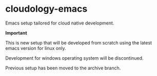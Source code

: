 # cloudology-emacs
Emacs setup tailored for cloud native development.

**Important**

This is new setup that will be developed from scratch using the latest emacs version for linux only.

Development for windows operating system will be discontinued.

Previous setup has been moved to the archive branch.
